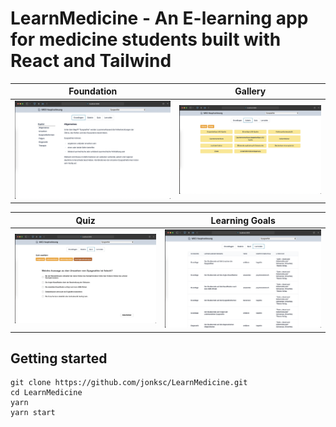 LearnMedicine - An E-learning app for medicine students built with React and Tailwind
==============================
Foundation             |  Gallery
:-------------------------:|:-------------------------:
![foundation](https://github.com/jonksc/LearnMedicine/blob/main/screenshots/foundation.png?raw=true)  |  ![gallery](https://github.com/jonksc/LearnMedicine/blob/main/screenshots/gallery.png?raw=true)

Quiz             |  Learning Goals
:-------------------------:|:-------------------------:
![foundation](https://github.com/jonksc/LearnMedicine/blob/main/screenshots/quiz.png?raw=true)  |  ![gallery](https://github.com/jonksc/LearnMedicine/blob/main/screenshots/learningGoals.png?raw=true)

Getting started
------------
```
git clone https://github.com/jonksc/LearnMedicine.git
cd LearnMedicine
yarn
yarn start
```
